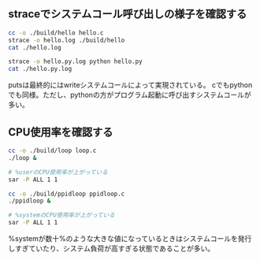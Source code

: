 ## straceでシステムコール呼び出しの様子を確認する

```sh
cc -o ./build/hello hello.c
strace -o hello.log ./build/hello
cat ./hello.log
```

```sh
strace -o hello.py.log python hello.py
cat ./hello.py.log
```

putsは最終的にはwriteシステムコールによって実現されている。
cでもpythonでも同様。ただし、pythonの方がプログラム起動に呼び出すシステムコールが多い。

## CPU使用率を確認する

```sh
cc -o ./build/loop loop.c
./loop &

# %userのCPU使用率が上がっている
sar -P ALL 1 1
```

```sh
cc -o ./build/ppidloop ppidloop.c
./ppidloop &

# %systemのCPU使用率が上がっている
sar -P ALL 1 1
```

%systemが数十%のような大きな値になっているときはシステムコールを発行しすぎていたり、システム負荷が高すぎる状態であることが多い。
